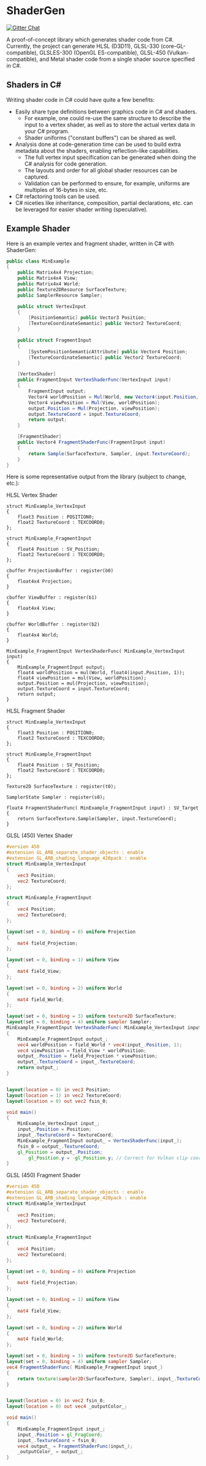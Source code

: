 # ShaderGen

[![Gitter Chat](https://badges.gitter.im/ShaderGen/Lobby.svg)](https://gitter.im/ShaderGen/Lobby?utm_source=badge&utm_medium=badge&utm_campaign=pr-badge&utm_content=badge)

A proof-of-concept library which generates shader code from C#. Currently, the project can generate HLSL (D3D11), GLSL-330 (core-GL-compatible), GLSLES-300 (OpenGL ES-compatible), GLSL-450 (Vulkan-compatible), and Metal shader code from a single shader source specified in C#.

## Shaders in C#

Writing shader code in C# could have quite a few benefits:

* Easily share type definitions between graphics code in C# and shaders.
  * For example, one could re-use the same structure to describe the input to a vertex shader, as well as to store the actual vertex data in your C# program.
  * Shader uniforms ("constant buffers") can be shared as well.
* Analysis done at code-generation time can be used to build extra metadata about the shaders, enabling reflection-like capabilities.
  * The full vertex input specification can be generated when doing the C# analysis for code generation.
  * The layouts and order for all global shader resources can be captured.
  * Validation can be performed to ensure, for example, uniforms are multiples of 16-bytes in size, etc.
* C# refactoring tools can be used.
* C# niceties like inheritance, composition, partial declarations, etc. can be leveraged for easier shader writing (speculative).

## Example Shader

Here is an example vertex and fragment shader, written in C# with ShaderGen:

```C#
public class MinExample
{
    public Matrix4x4 Projection;
    public Matrix4x4 View;
    public Matrix4x4 World;
    public Texture2DResource SurfaceTexture;
    public SamplerResource Sampler;

    public struct VertexInput
    {
        [PositionSemantic] public Vector3 Position;
        [TextureCoordinateSemantic] public Vector2 TextureCoord;
    }

    public struct FragmentInput
    {
        [SystemPositionSemanticAttribute] public Vector4 Position;
        [TextureCoordinateSemantic] public Vector2 TextureCoord;
    }

    [VertexShader]
    public FragmentInput VertexShaderFunc(VertexInput input)
    {
        FragmentInput output;
        Vector4 worldPosition = Mul(World, new Vector4(input.Position, 1));
        Vector4 viewPosition = Mul(View, worldPosition);
        output.Position = Mul(Projection, viewPosition);
        output.TextureCoord = input.TextureCoord;
        return output;
    }

    [FragmentShader]
    public Vector4 FragmentShaderFunc(FragmentInput input)
    {
        return Sample(SurfaceTexture, Sampler, input.TextureCoord);
    }
}
```

Here is some representative output from the library (subject to change, etc.):

HLSL Vertex Shader
```HLSL
struct MinExample_VertexInput
{
    float3 Position : POSITION0;
    float2 TextureCoord : TEXCOORD0;
};

struct MinExample_FragmentInput
{
    float4 Position : SV_Position;
    float2 TextureCoord : TEXCOORD0;
};

cbuffer ProjectionBuffer : register(b0)
{
    float4x4 Projection;
}

cbuffer ViewBuffer : register(b1)
{
    float4x4 View;
}

cbuffer WorldBuffer : register(b2)
{
    float4x4 World;
}

MinExample_FragmentInput VertexShaderFunc( MinExample_VertexInput input)
{
    MinExample_FragmentInput output;
    float4 worldPosition = mul(World, float4(input.Position, 1));
    float4 viewPosition = mul(View, worldPosition);
    output.Position = mul(Projection, viewPosition);
    output.TextureCoord = input.TextureCoord;
    return output;
}
```

HLSL Fragment Shader
```HLSL
struct MinExample_VertexInput
{
    float3 Position : POSITION0;
    float2 TextureCoord : TEXCOORD0;
};

struct MinExample_FragmentInput
{
    float4 Position : SV_Position;
    float2 TextureCoord : TEXCOORD0;
};

Texture2D SurfaceTexture : register(t0);

SamplerState Sampler : register(s0);

float4 FragmentShaderFunc( MinExample_FragmentInput input) : SV_Target
{
    return SurfaceTexture.Sample(Sampler, input.TextureCoord);
}
```

GLSL (450) Vertex Shader
```GLSL
#version 450
#extension GL_ARB_separate_shader_objects : enable
#extension GL_ARB_shading_language_420pack : enable
struct MinExample_VertexInput
{
    vec3 Position;
    vec2 TextureCoord;
};

struct MinExample_FragmentInput
{
    vec4 Position;
    vec2 TextureCoord;
};

layout(set = 0, binding = 0) uniform Projection
{
    mat4 field_Projection;
};

layout(set = 0, binding = 1) uniform View
{
    mat4 field_View;
};

layout(set = 0, binding = 2) uniform World
{
    mat4 field_World;
};

layout(set = 0, binding = 3) uniform texture2D SurfaceTexture;
layout(set = 0, binding = 4) uniform sampler Sampler;
MinExample_FragmentInput VertexShaderFunc( MinExample_VertexInput input_)
{
    MinExample_FragmentInput output_;
    vec4 worldPosition = field_World * vec4(input_.Position, 1);
    vec4 viewPosition = field_View * worldPosition;
    output_.Position = field_Projection * viewPosition;
    output_.TextureCoord = input_.TextureCoord;
    return output_;
}


layout(location = 0) in vec3 Position;
layout(location = 1) in vec2 TextureCoord;
layout(location = 0) out vec2 fsin_0;

void main()
{
    MinExample_VertexInput input_;
    input_.Position = Position;
    input_.TextureCoord = TextureCoord;
    MinExample_FragmentInput output_ = VertexShaderFunc(input_);
    fsin_0 = output_.TextureCoord;
    gl_Position = output_.Position;
        gl_Position.y = -gl_Position.y; // Correct for Vulkan clip coordinates
}
```

GLSL (450) Fragment Shader
```GLSL
#version 450
#extension GL_ARB_separate_shader_objects : enable
#extension GL_ARB_shading_language_420pack : enable
struct MinExample_VertexInput
{
    vec3 Position;
    vec2 TextureCoord;
};

struct MinExample_FragmentInput
{
    vec4 Position;
    vec2 TextureCoord;
};

layout(set = 0, binding = 0) uniform Projection
{
    mat4 field_Projection;
};

layout(set = 0, binding = 1) uniform View
{
    mat4 field_View;
};

layout(set = 0, binding = 2) uniform World
{
    mat4 field_World;
};

layout(set = 0, binding = 3) uniform texture2D SurfaceTexture;
layout(set = 0, binding = 4) uniform sampler Sampler;
vec4 FragmentShaderFunc( MinExample_FragmentInput input_)
{
    return texture(sampler2D(SurfaceTexture, Sampler), input_.TextureCoord);
}


layout(location = 0) in vec2 fsin_0;
layout(location = 0) out vec4 _outputColor_;

void main()
{
    MinExample_FragmentInput input_;
    input_.Position = gl_FragCoord;
    input_.TextureCoord = fsin_0;
    vec4 output_ = FragmentShaderFunc(input_);
    _outputColor_ = output_;
}
```
